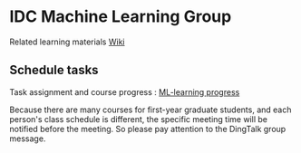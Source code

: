 # IDC Machine Learning Group

Related learning materials  [Wiki](https://github.com/HUST-IDC/ML-generative-model/wiki)

## Schedule tasks

Task assignment and course progress : [ML-learning progress](https://github.com/HUST-IDC/ML-generative-model/projects/1)

Because there are many courses for first-year graduate students, and each person's class schedule is different, the specific meeting time will be notified before the meeting. So please pay attention to the DingTalk group  message.
